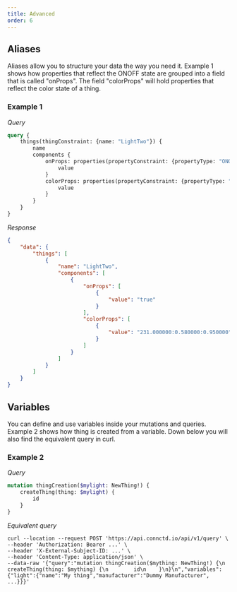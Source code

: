 ```yaml
---
title: Advanced
order: 6
---
```



## Aliases

Aliases allow you to structure your data the way you need it. Example 1 shows how properties that reflect the ONOFF state are grouped into a field that is called "onProps". The field "colorProps" will hold properties that reflect the color state of a thing.

### Example 1
*Query*
```graphql
query {
    things(thingConstraint: {name: "LightTwo"}) {
        name
        components {
            onProps: properties(propertyConstraint: {propertyType: "ONOFF"}) {
                value
            }
            colorProps: properties(propertyConstraint: {propertyType: "COLOR"}) {
                value
            }
        }
    }
}
```

*Response*
```json
{
    "data": {
        "things": [
            {
                "name": "LightTwo",
                "components": [
                    {
                        "onProps": [
                            {
                                "value": "true"
                            }
                        ],
                        "colorProps": [
                            {
                                "value": "231.000000:0.580000:0.950000"
                            }
                        ]
                    }
                ]
            }
        ]
    }
}
```

## Variables

You can define and use variables inside your mutations and queries. Example 2 shows how thing is created from a variable. Down below you will also
find the equivalent query in curl.

### Example 2
*Query*
```graphql
mutation thingCreation($mylight: NewThing!) {
    createThing(thing: $mylight) {
        id
    }
}
```

*Equivalent query*
```
curl --location --request POST 'https://api.connctd.io/api/v1/query' \
--header 'Authorization: Bearer ...' \
--header 'X-External-Subject-ID: ...' \
--header 'Content-Type: application/json' \
--data-raw '{"query":"mutation thingCreation($mything: NewThing!) {\n    createThing(thing: $mything) {\n        id\n    }\n}\n","variables":{"light":{"name":"My thing","manufacturer":"Dummy Manufacturer", ...}}}'
```